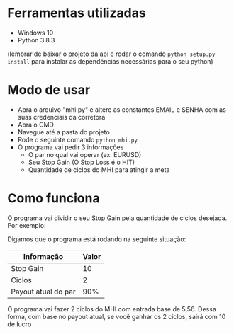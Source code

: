 # Ferramentas utilizadas

- Windows 10
- Python 3.8.3

(lembrar de baixar o [projeto da api](https://github.com/Lu-Yi-Hsun/iqoptionapi) e rodar o comando `python setup.py install` para instalar as dependências necessárias para o seu python)

# Modo de usar

- Abra o arquivo "mhi.py" e altere as constantes EMAIL e SENHA com as suas credenciais da corretora
- Abra o CMD
- Navegue até a pasta do projeto
- Rode o seguinte comando `python mhi.py`
- O programa vai pedir 3 informações
    - O par no qual vai operar (ex: EURUSD)
    - Seu Stop Gain (O Stop Loss é o HIT)
    - Quantidade de ciclos do MHI para atingir a meta

# Como funciona

O programa vai dividir o seu Stop Gain pela quantidade de ciclos desejada. Por exemplo:

Digamos que o programa está rodando na seguinte situação:

| Informação | Valor |
| --- | --- |
| Stop Gain | 10 |
| Ciclos | 2 |
| Payout atual do par | 90% |

O programa vai fazer 2 ciclos do MHI com entrada base de 5,56. Dessa forma, com base no payout atual, se você ganhar os 2 ciclos, sairá com 10 de lucro

